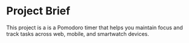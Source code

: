# Project Brief

This project is a is a Pomodoro timer that helps you maintain focus and track tasks across web, mobile, and smartwatch devices.

